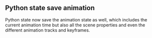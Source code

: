 ## Python state save animation

Python state now save the animation state as well,
which includes the current animation time but also all the scene
properties and even the different animation tracks and keyframes.
